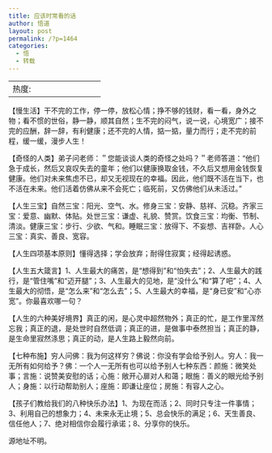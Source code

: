 ```yaml
---
title: 应该时常看的话
author: 悟道
layout: post
permalink: /?p=1464
categories:
  - 悟
  - 转载
---
```

<table>
  <tr cellpadding=0><td>
    热度:
  </td><td cellpadding=0><img src='http://210.75.224.29/wordpress/wp-content/plugins/statpresscn/images/sun.gif' width=10 height=10 border=0 /></td><td cellpadding=0><img src='http://210.75.224.29/wordpress/wp-content/plugins/statpresscn/images/sun_dark.gif' width=10 height=10 border=0 /></td><td cellpadding=0><img src='http://210.75.224.29/wordpress/wp-content/plugins/statpresscn/images/sun_dark.gif' width=10 height=10 border=0 /></td><td cellpadding=0><img src='http://210.75.224.29/wordpress/wp-content/plugins/statpresscn/images/sun_dark.gif' width=10 height=10 border=0 /></td><td cellpadding=0><img src='http://210.75.224.29/wordpress/wp-content/plugins/statpresscn/images/sun_dark.gif' width=10 height=10 border=0 /></td></tr>
</table>

【慢生活】干不完的工作，停一停，放松心情；挣不够的钱财，看一看，身外之物；看不惯的世俗，静一静，顺其自然；生不完的闷气，说一说，心境宽广；接不完的应酬，辞一辞，有利健康；还不完的人情，掂一掂，量力而行；走不完的前程，缓一缓，漫步人生！

【奇怪的人类】弟子问老师：＂您能谈谈人类的奇怪之处吗？＂老师答道：“他们急于成长，然后又哀叹失去的童年；他们以健康换取金钱，不久后又想用金钱恢复健康。他们对未来焦虑不已，却又无视现在的幸福。因此，他们既不活在当下，也不活在未来。他们活着仿佛从来不会死亡；临死前，又仿佛他们从未活过。”

【人生三宝】自然三宝：阳光、空气、水。修身三宝：安静、慈祥、沉稳。齐家三宝：爱意、幽默、体贴。处世三宝：谦虚、礼貌、赞赏。饮食三宝：均衡、节制、清淡。健康三宝：步行、少欲、气和。睡眠三宝：放得下、不妄想、吉祥卧。人心三宝：真实、善良、宽容。

【人生四项基本原则】懂得选择；学会放弃；耐得住寂寞；经得起诱惑。

【人生五大箴言】1、人生最大的痛苦，是“想得到”和“怕失去”；2、人生最大的践行，是“管住嘴”和“迈开腿”；3、人生最大的见地，是“没什么”和“算了吧”；4、人生最大的彻悟，是“怎么来”和“怎么去”；5、人生最大的幸福，是“身已安”和“心亦宽”。你最喜欢哪一句？

【人生的六种美好境界】真正的闲，是心灵中超然物外；真正的忙，是工作里浑然忘我；真正的退，是处世时自然低调；真正的进，是做事中泰然担当；真正的静，是生命里寂然涤思；真正的动，是人生路上毅然向前。

【七种布施】穷人问佛：我为何这样穷？佛说：你没有学会给予别人。穷人：我一无所有如何给予？佛：一个人一无所有也可以给予别人七种东西：颜施：微笑处事；言施：说赞美安慰的话；心施：敞开心扉对人和蔼；眼施：善义的眼光给予别人；身施：以行动帮助别人；座施：即谦让座位；房施：有容人之心。

【孩子们教给我们的八种快乐办法】1、为现在而活；2、同时只专注一件事情；3、利用自己的想象力；4、未来永无止境；5、总会快乐的满足；6、天生善良、信任他人；7、绝对相信你会履行承诺；8、分享你的快乐。

源地址不明。